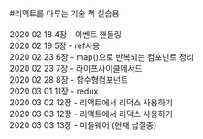 #리액트를 다루는 기술 책 실습용
<br/><br/>
2020 02 18 4장 - 이벤트 핸들링<br/>
2020 02 19 5장 - ref사용<br/>
2020 02 23 6장 - map()으로 반복되는 컴포넌트 정리 <br/>
2020 02 23 7장 - 라이프사이클메서드 <br/>
2020 02 28 8장 - 함수형컴포넌트 <br/>
2020 03 01 11장 - redux<br/>
2020 03 02 12장 - 리액트에서 리덕스 사용하기<br/>
2020 03 03 12장 - 리액트에서 리덕스 사용하기<br/>
2020 03 03 13장 - 미들웨어 (현재 삽질중)<br/>